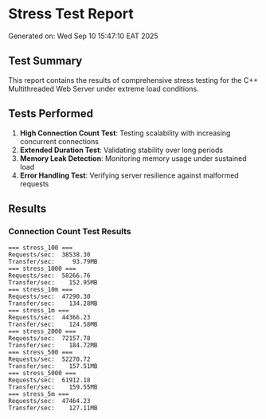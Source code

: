 # Stress Test Report

Generated on: Wed Sep 10 15:47:10 EAT 2025

## Test Summary

This report contains the results of comprehensive stress testing for the
C++ Multithreaded Web Server under extreme load conditions.

## Tests Performed

1. **High Connection Count Test**: Testing scalability with increasing concurrent connections
2. **Extended Duration Test**: Validating stability over long periods
3. **Memory Leak Detection**: Monitoring memory usage under sustained load
4. **Error Handling Test**: Verifying server resilience against malformed requests

## Results

### Connection Count Test Results
```
=== stress_100 ===
Requests/sec:  38538.30
Transfer/sec:     93.79MB
=== stress_1000 ===
Requests/sec:  58266.76
Transfer/sec:    152.95MB
=== stress_10m ===
Requests/sec:  47290.30
Transfer/sec:    134.28MB
=== stress_1m ===
Requests/sec:  44366.23
Transfer/sec:    124.58MB
=== stress_2000 ===
Requests/sec:  72157.78
Transfer/sec:    184.72MB
=== stress_500 ===
Requests/sec:  52270.72
Transfer/sec:    157.51MB
=== stress_5000 ===
Requests/sec:  61912.18
Transfer/sec:    159.55MB
=== stress_5m ===
Requests/sec:  47464.23
Transfer/sec:    127.11MB
```
